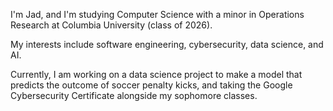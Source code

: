 I'm Jad, and I'm studying Computer Science with a minor in Operations Research at Columbia University (class of 2026).

My interests include software engineering, cybersecurity, data science, and AI. 

Currently, I am working on a data science project to make a model that predicts the outcome of soccer penalty kicks, 
and taking the Google Cybersecurity Certificate alongside my sophomore classes.
